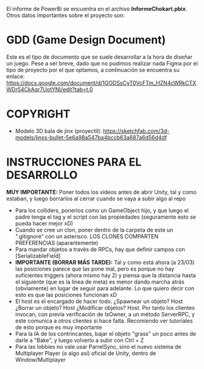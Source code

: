 El informe de PowerBi se encuentra en el archivo **InformeChokart.pbix**.
Otros datos importantes sobre el proyecto son:

# GDD (Game Design Document)
Este es el tipo de documento que se suele desarrollar a la hora de diseñar un juego. Pese a ser breve, dado que no pudimos realizar nada Figma por el tipo de proyecto por el que optamos, a continuación se encuentra su enlace: https://docs.google.com/document/d/1GODSsCyT0VcFTm_HZN4cWRkCTXWDr54CkAqr7UotYNI/edit?tab=t.0

# COPYRIGHT
- Modelo 3D bala de jinx (proyectil): https://sketchfab.com/3d-models/jinxs-bullet-5e6a98a547ba4bccb63a687a6d56d4df

# INSTRUCCIONES PARA EL DESARROLLO
**MUY IMPORTANTE:** Poner todos los vídeos antes de abrir Unity, tal y como estaban, y luego borrarlos al cerrar cuando se vaya a subir algo al repo
- Para los colliders, ponerlos como un GameObject hijo, y que luego el padre tenga el tag y el script con las propiedades (seguramente esto se pueda hacer mejor xD)
- Cuando se cree un clon, poner dentro de la carpeta de este un ".gitignore" con un asterisco. LOS CLONES COMPARTEN PREFERENCIAS (aparantemente)
- Para mandar objetos a través de RPCs, hay que definir campos con \[SerializableField\]
- **IMPORTANTE (BORRAR MÁS TARDE):** Tal y como está ahora (a 23/03) las posiciones parece que las pone mal, pero es porque no hay suficientes triggers (ahora mismo hay 2) y piensa que la distancia hasta el siguiente (que es la línea de meta) es menor dando marcha atrás (obviamente) en lugar de seguir para adelante. Lo que quiero decir con esto es que las posiciones funcionan xD
- El host es el encargado de hacer todo. ¿Spawnear un objeto? Host ¿Borrar un objeto? Host ¿Modificar objetos? Host. Por tanto los clientes invocan, con previa verificación de IsOwner, a un método ServerRPC, y este comunica a otros clientes si hace falta. Recomiendo ver tutoriales de esto porque es muy importante
- Para la IA de los contrincantes, bajar el objeto "grass" un poco antes de darle a "Bake", y luego volverlo a subir con Ctrl + Z
- Para las lobbies no vale usar ParrelSync, sino el nuevo sistema de Multiplayer Player (o algo así) oficial de Unity, dentro de Window/Multiplayer
